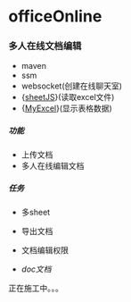 # officeOnline
### 多人在线文档编辑

* maven
* ssm
* websocket(创建在线聊天室)
* {[sheetJS](https://github.com/SheetJS/sheetjs)}(读取excel文件)
* {[MyExcel](https://gitee.com/beany/myExcel)}(显示表格数据)

##### 功能

* 上传文档
* 多人在线编辑文档

##### 任务

* 多sheet
* 导出文档
* 文档编辑权限

* *doc文档*


正在施工中。。。
